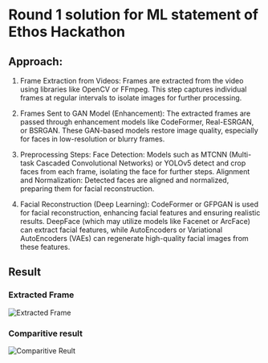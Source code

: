 # Round 1 solution for ML statement of Ethos Hackathon

## Approach:
 1) Frame Extraction from Videos:
    Frames are extracted from the video using libraries like OpenCV or FFmpeg. This step captures individual frames at regular intervals to isolate images for further processing.

 2) Frames Sent to GAN Model (Enhancement):
    The extracted frames are passed through enhancement models like CodeFormer, Real-ESRGAN, or BSRGAN. These GAN-based models restore image quality, especially for faces in low-resolution or blurry frames.

 3) Preprocessing Steps:
    Face Detection: Models such as MTCNN (Multi-task Cascaded Convolutional Networks) or YOLOv5 detect and crop faces from each frame, isolating the face for further steps.
    Alignment and Normalization: Detected faces are aligned and normalized, preparing them for facial reconstruction.

  4) Facial Reconstruction (Deep Learning):
    CodeFormer or GFPGAN is used for facial reconstruction, enhancing facial features and ensuring realistic results.
    DeepFace (which may utilize models like Facenet or ArcFace) can extract facial features, while AutoEncoders or Variational AutoEncoders (VAEs) can regenerate high-quality facial images from these features.

## Result
### Extracted Frame
![Extracted Frame](https://cdn.discordapp.com/attachments/1284411927115595786/1289821731502161962/frame_0_1.jpg?ex=66fa3798&is=66f8e618&hm=98147268bab760d8c16d128d9785b3bf6224fe15ac94aedcf97c17b4a411a8ee&)

### Comparitive result
![Comparitive Reult]([https://i.postimg.cc/2j4jH3CT/poc-submission.png](https://freeimage.host/i/dZ83qy7))

